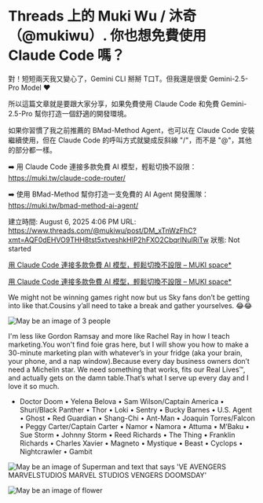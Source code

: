 # Threads 上的 Muki Wu / 沐奇（@mukiwu）.  你也想免費使用 Claude Code 嗎？

對！短短兩天我又變心了，Gemini CLI 掰掰 T口T。但我還是很愛 Gemini-2.5-Pro Model ❤️

所以這篇文章就是要跟大家分享，如果免費使用 Claude Code 和免費 Gemini-2.5-Pro 幫你打造一個舒適的開發環境。

如果你習慣了我之前推薦的 BMad-Method Agent，也可以在 Claude Code 安裝繼續使用，但在 Claude Code 的呼叫方式就變成反斜線 "/"，而不是 "@"，其他的部分都一樣。

➡️ 用 Claude Code 連接多款免費 AI 模型，輕鬆切換不設限：
https://muki.tw/claude-code-router/

➡️ 使用 BMad-Method 幫你打造一支免費的 AI Agent 開發團隊：
https://muki.tw/bmad-method-ai-agent/

建立時間: August 6, 2025 4:06 PM
URL: https://www.threads.com/@mukiwu/post/DM_xTnWzFhC?xmt=AQF0dEHVO9THH8tst5xtveshkHlP2hFXO2CbqrINuIRiTw
狀態: Not started

[用 Claude Code 連接多款免費 AI 模型，輕鬆切換不設限 – MUKI space*](https://external-sjc3-1.xx.fbcdn.net/emg1/v/t13/10614790740508232773?stp=dst-src&url=https%3A%2F%2Fmuki.tw%2Fwordpress%2Fwp-content%2Fuploads%2F2025%2F08%2Fclaude-code-router-thumb-960x560.png&utld=muki.tw&_nc_gid=0lSgs40ybl2cG-7uAvzPtA&_nc_oc=Adm8Ai3PHCuXaSMj4iNAk_uRufr9gVyJsaAAIFyEGw1GnaiGEd98XyuuHwIKceh5l7Q&ccb=13-1&oh=06_Q3-1ATInT4gnocOToxhyblTfbVOrirKq5vp_9FC-HEizzirK&oe=6894FED5&_nc_sid=1d65fc)

[用 Claude Code 連接多款免費 AI 模型，輕鬆切換不設限 – MUKI space*](https://l.threads.com/?u=https%3A%2F%2Fmuki.tw%2Fclaude-code-router%2F&e=AT3DRckX3OzIBS6dXy1MR14eCNcFLQnYRiEBuW_RB2FsYUpJ_dK7REgA3cULQA2jp4jDM9TIoYIbOqenx1yPkw9Z0FEGdUopD-tOQoQWO8cy1kHJ1Hjo_TxzzAs)

We might not be winning games right now but us Sky fans don’t be getting into like that.Cousins y’all need to take a break and gather yourselves. 😂😂

![May be an image of 3 people](https://scontent-sjc6-1.cdninstagram.com/v/t51.2885-15/527315555_17923211178100583_7047205103519395454_n.jpg?stp=cp6_dst-jpg_e35_tt6&efg=eyJ2ZW5jb2RlX3RhZyI6InRocmVhZHMuRkVFRC5pbWFnZV91cmxnZW4uNjgweDQ1Ny5zZHIuZjgyNzg3LmRlZmF1bHRfaW1hZ2UuYzIifQ&_nc_ht=scontent-sjc6-1.cdninstagram.com&_nc_cat=111&_nc_oc=Q6cZ2QEf8d8VzDo164iE5jBRleIrPPMfSMu_qv18lilde01ES_iAZQG6EHkG7Ysasvwq_9A&_nc_ohc=oNq4ktlT8OkQ7kNvwGm-J2H&_nc_gid=0lSgs40ybl2cG-7uAvzPtA&edm=APs17CUBAAAA&ccb=7-5&ig_cache_key=MzY5MjgxMTE3NDI4MjM4MTE4MA%3D%3D.3-ccb7-5&oh=00_AfUFnwNLYfQ5qzUaUPfcgt8Pzp8_3A71RJfp7qMPzg4rMg&oe=6898CE80&_nc_sid=10d13b)

I'm less like Gordon Ramsay and more like Rachel Ray in how I teach marketing.You won't find foie gras here, but I will show you how to make a 30-minute marketing plan with whatever’s in your fridge (aka your brain, your phone, and a nap window).Because every day business owners don’t need a Michelin star. We need something that works, fits our Real Lives™, and actually gets on the damn table.That’s what I serve up every day and I love it so much.

- Doctor Doom • Yelena Belova • Sam Wilson/Captain America • Shuri/Black Panther • Thor • Loki • Sentry • Bucky Barnes • U.S. Agent • Ghost • Red Guardian • Shang-Chi • Ant-Man • Joaquin Torres/Falcon • Peggy Carter/Captain Carter • Namor • Namora • Attuma • M’Baku • Sue Storm • Johnny Storm • Reed Richards • The Thing • Franklin Richards • Charles Xavier • Magneto • Mystique • Beast • Cyclops • Nightcrawler • Gambit

![May be an image of Superman and text that says 'VE AVENGERS MARVELSTUDIOS MARVEL STUDIOS VENGERS DOOMSDAY'](https://scontent-sjc3-1.cdninstagram.com/v/t51.2885-15/528616961_17922693339101686_6613568581569453637_n.webp?efg=eyJ2ZW5jb2RlX3RhZyI6InRocmVhZHMuRkVFRC5pbWFnZV91cmxnZW4uMTA4MHgxMDgwLnNkci5mODI3ODcuZGVmYXVsdF9pbWFnZS5jMiJ9&_nc_ht=scontent-sjc3-1.cdninstagram.com&_nc_cat=110&_nc_oc=Q6cZ2QEf8d8VzDo164iE5jBRleIrPPMfSMu_qv18lilde01ES_iAZQG6EHkG7Ysasvwq_9A&_nc_ohc=DAJaKi1ruPoQ7kNvwGY6gWE&_nc_gid=0lSgs40ybl2cG-7uAvzPtA&edm=APs17CUBAAAA&ccb=7-5&ig_cache_key=MzY5MjYzMTc4MTU5NTI4NzM2Mw%3D%3D.3-ccb7-5&oh=00_AfWytznfrqC-5l23-0aUuxCSGILjd4-UPkyuXh1q0ZAx_Q&oe=6898F2A8&_nc_sid=10d13b)

![May be an image of flower](https://scontent-sjc3-1.cdninstagram.com/v/t51.2885-15/527452277_18055017905599805_1928202402425812873_n.jpg?stp=dst-jpg_e35_tt6&efg=eyJ2ZW5jb2RlX3RhZyI6InRocmVhZHMuRkVFRC5pbWFnZV91cmxnZW4uMTQ0MHgxNjE2LnNkci5mODI3ODcuZGVmYXVsdF9pbWFnZS5jMiJ9&_nc_ht=scontent-sjc3-1.cdninstagram.com&_nc_cat=105&_nc_oc=Q6cZ2QEf8d8VzDo164iE5jBRleIrPPMfSMu_qv18lilde01ES_iAZQG6EHkG7Ysasvwq_9A&_nc_ohc=82G443BCtl8Q7kNvwHh2mrP&_nc_gid=0lSgs40ybl2cG-7uAvzPtA&edm=APs17CUBAAAA&ccb=7-5&ig_cache_key=MzY5MjUwMTg3Njg2NzU3NTQ1NA%3D%3D.3-ccb7-5&oh=00_AfXa9CRyFfNGUU8uVmLIflSTpAewRhm-xmrcKOyyQe4lYg&oe=6898D57A&_nc_sid=10d13b)
